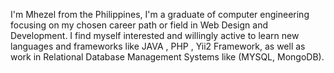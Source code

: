 I'm Mhezel from the Philippines, I'm a graduate of computer engineering focusing on my chosen career path or field in Web Design and Development. I find myself interested and willingly active to learn new languages and frameworks like JAVA , PHP , Yii2 Framework, as well as work in Relational Database Management Systems like (MYSQL, MongoDB).
